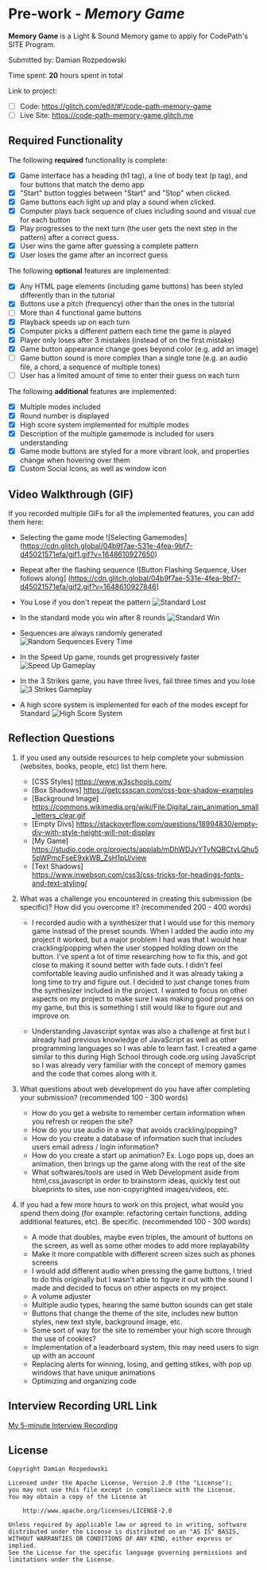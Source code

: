 # Pre-work - _Memory Game_

**Memory Game** is a Light & Sound Memory game to apply for CodePath's SITE Program.

Submitted by: Damian Rozpedowski

Time spent: **20** hours spent in total

Link to project:

- [ ] Code: https://glitch.com/edit/#!/code-path-memory-game
- [ ] Live Site: https://code-path-memory-game.glitch.me

## Required Functionality

The following **required** functionality is complete:

- [x] Game interface has a heading (h1 tag), a line of body text (p tag), and four buttons that match the demo app
- [x] "Start" button toggles between "Start" and "Stop" when clicked.
- [x] Game buttons each light up and play a sound when clicked.
- [x] Computer plays back sequence of clues including sound and visual cue for each button
- [x] Play progresses to the next turn (the user gets the next step in the pattern) after a correct guess.
- [x] User wins the game after guessing a complete pattern
- [x] User loses the game after an incorrect guess

The following **optional** features are implemented:

- [x] Any HTML page elements (including game buttons) has been styled differently than in the tutorial
- [x] Buttons use a pitch (frequency) other than the ones in the tutorial
- [ ] More than 4 functional game buttons
- [x] Playback speeds up on each turn
- [x] Computer picks a different pattern each time the game is played
- [x] Player only loses after 3 mistakes (instead of on the first mistake)
- [x] Game button appearance change goes beyond color (e.g. add an image)
- [ ] Game button sound is more complex than a single tone (e.g. an audio file, a chord, a sequence of multiple tones)
- [ ] User has a limited amount of time to enter their guess on each turn

The following **additional** features are implemented:

- [x] Multiple modes included
- [x] Round number is displayed
- [x] High score system implemented for multiple modes
- [x] Description of the multiple gamemode is included for users understanding
- [x] Game mode buttons are styled for a more vibrant look, and properties change when hovering over them
- [x] Custom Social Icons, as well as window icon

## Video Walkthrough (GIF)

If you recorded multiple GIFs for all the implemented features, you can add them here:

- Selecting the game mode
![Selecting Gamemodes]
(https://cdn.glitch.global/04b9f7ae-531e-4fea-9bf7-d45021571efa/gif1.gif?v=1648610927650)

- Repeat after the flashing sequence
![Button Flashing Sequence, User follows along]
(https://cdn.glitch.global/04b9f7ae-531e-4fea-9bf7-d45021571efa/gif2.gif?v=1648610927846)

- You Lose if you don't repeat the pattern
![Standard Lost](https://cdn.glitch.global/04b9f7ae-531e-4fea-9bf7-d45021571efa/gif3.gif?v=1648610927444)

- In the standard mode you win after 8 rounds
![Standard Win](https://cdn.glitch.global/04b9f7ae-531e-4fea-9bf7-d45021571efa/gif4.gif?v=1648610927753)

- Sequences are always randomly generated
![Random Sequences Every Time](https://cdn.glitch.global/04b9f7ae-531e-4fea-9bf7-d45021571efa/gif5.gif?v=1648610927707)

- In the Speed Up game, rounds get progressively faster
![Speed Up Gameplay](https://cdn.glitch.global/04b9f7ae-531e-4fea-9bf7-d45021571efa/gif6.gif?v=1648610927727)

- In the 3 Strikes game, you have three lives, fail three times and you lose
![3 Strikes Gameplay](https://cdn.glitch.global/04b9f7ae-531e-4fea-9bf7-d45021571efa/gif7.gif?v=1648610927937)

- A high score system is implemented for each of the modes except for Standard
![High Score System](https://cdn.glitch.global/04b9f7ae-531e-4fea-9bf7-d45021571efa/gif8.gif?v=1648610927677)

## Reflection Questions

1. If you used any outside resources to help complete your submission (websites, books, people, etc) list them here.

   - [CSS Styles]
  https://www.w3schools.com/
   - [Box Shadows] 
  https://getcssscan.com/css-box-shadow-examples
   - [Background Image] 
  https://commons.wikimedia.org/wiki/File:Digital_rain_animation_small_letters_clear.gif
   - [Empty Divs] 
  https://stackoverflow.com/questions/18994830/empty-div-with-style-height-will-not-display
   - [My Game] 
  https://studio.code.org/projects/applab/mDhWDJvYTvNQBCtyLQhu55pWPmcFseE9xkWB_ZsH1pU/view
   - [Text Shadows]  
  https://www.inwebson.com/css3/css-tricks-for-headings-fonts-and-text-styling/

2. What was a challenge you encountered in creating this submission (be specific)? How did you overcome it? (recommended 200 - 400 words)
   - I recorded audio with a synthesizer that I would use for this memory game instead of the preset sounds. 
   When I added the audio into my project it worked, but a major problem I had was that I would hear 
   crackling/popping when the user stopped holding down on the button.
   I've spent a lot of time researching how to fix this, and got close to making it sound better with fade outs. 
   I didn't feel comfortable leaving audio unfinished and it was already taking a long time to try and figure out. 
   I decided to just change tones from the synthesizer included in the project. I wanted to focus on other aspects on 
   my project to make sure I was making good progress on my game, but this is something I still would like to figure
   out and improve on.
   
   - Understanding Javascript syntax was also a challenge at first but I already had previous knowledge of JavaScript 
   as well as other programming languages so I was able to learn fast. I created a game similar to this during High School 
   through code.org using JavaScript so I was already very familiar with the concept of memory games and the code that comes 
   along with it. 
   
   

3. What questions about web development do you have after completing your submission? (recommended 100 - 300 words)
   - How do you get a website to remember certain information when you refresh or reopen the site?
   - How do you use audio in a way that avoids crackling/popping?
   - How do you create a database of information such that includes users email adress / login information?
   - How do you create a start up animation? Ex. Logo pops up, does an animation, then brings up the game along with the rest of the site
   - What softwares/tools are used in Web Development aside from html,css,javascript in order to brainstorm ideas, quickly test out blueprints to sites, use non-copyrighted images/videos, etc.
    

4. If you had a few more hours to work on this project, what would you spend them doing (for example: refactoring certain functions, adding additional features, etc). Be specific. (recommended 100 - 300 words)
   - A mode that doubles, maybe even triples, the amount of buttons on the screen, as well as some other modes to add more replayability
   - Make it more compatible with different screen sizes such as phones screens
   - I would add different audio when pressing the game buttons, I tried to do this originally but I wasn't able to figure it out with the sound I made and decided to focus on other aspects on my project. 
   - A volume adjuster
   - Multiple audio types, hearing the same button sounds can get stale
   - Buttons that change the theme of the site, includes new button styles, new text style, background image, etc.
   - Some sort of way for the site to remember your high score through the use of cookies?
   - Implementation of a leaderboard system, this may need users to sign up with an account
   - Replacing alerts for winning, losing, and getting stikes, with pop up windows that have unique animations
   - Optimizing and organizing code

## Interview Recording URL Link

[My 5-minute Interview Recording](https://youtu.be/Ia-m6qTgL0A)

## License

    Copyright Damian Rozpedowski

    Licensed under the Apache License, Version 2.0 (the "License");
    you may not use this file except in compliance with the License.
    You may obtain a copy of the License at

        http://www.apache.org/licenses/LICENSE-2.0

    Unless required by applicable law or agreed to in writing, software
    distributed under the License is distributed on an "AS IS" BASIS,
    WITHOUT WARRANTIES OR CONDITIONS OF ANY KIND, either express or implied.
    See the License for the specific language governing permissions and
    limitations under the License.

